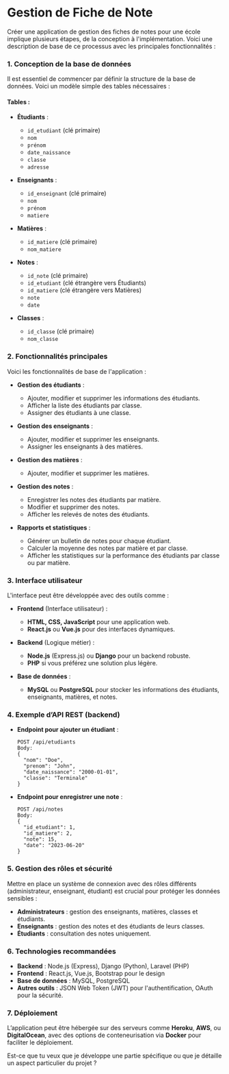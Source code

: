 # Gestion de Fiche de Note

Créer une application de gestion des fiches de notes pour une école implique plusieurs étapes, de la conception à l'implémentation. Voici une description de base de ce processus avec les principales fonctionnalités :

### 1. **Conception de la base de données**
Il est essentiel de commencer par définir la structure de la base de données. Voici un modèle simple des tables nécessaires :

#### Tables :
- **Étudiants** :
  - `id_etudiant` (clé primaire)
  - `nom`
  - `prénom`
  - `date_naissance`
  - `classe`
  - `adresse`

- **Enseignants** :
  - `id_enseignant` (clé primaire)
  - `nom`
  - `prénom`
  - `matiere`

- **Matières** :
  - `id_matiere` (clé primaire)
  - `nom_matiere`

- **Notes** :
  - `id_note` (clé primaire)
  - `id_etudiant` (clé étrangère vers Étudiants)
  - `id_matiere` (clé étrangère vers Matières)
  - `note`
  - `date`

- **Classes** :
  - `id_classe` (clé primaire)
  - `nom_classe`

### 2. **Fonctionnalités principales**
Voici les fonctionnalités de base de l'application :

- **Gestion des étudiants** :
  - Ajouter, modifier et supprimer les informations des étudiants.
  - Afficher la liste des étudiants par classe.
  - Assigner des étudiants à une classe.

- **Gestion des enseignants** :
  - Ajouter, modifier et supprimer les enseignants.
  - Assigner les enseignants à des matières.

- **Gestion des matières** :
  - Ajouter, modifier et supprimer les matières.

- **Gestion des notes** :
  - Enregistrer les notes des étudiants par matière.
  - Modifier et supprimer des notes.
  - Afficher les relevés de notes des étudiants.

- **Rapports et statistiques** :
  - Générer un bulletin de notes pour chaque étudiant.
  - Calculer la moyenne des notes par matière et par classe.
  - Afficher les statistiques sur la performance des étudiants par classe ou par matière.

### 3. **Interface utilisateur**
L'interface peut être développée avec des outils comme :

- **Frontend** (Interface utilisateur) :
  - **HTML, CSS, JavaScript** pour une application web.
  - **React.js** ou **Vue.js** pour des interfaces dynamiques.

- **Backend** (Logique métier) :
  - **Node.js** (Express.js) ou **Django** pour un backend robuste.
  - **PHP** si vous préférez une solution plus légère.
  
- **Base de données** :
  - **MySQL** ou **PostgreSQL** pour stocker les informations des étudiants, enseignants, matières, et notes.

### 4. **Exemple d’API REST (backend)**

- **Endpoint pour ajouter un étudiant** :
  ```
  POST /api/etudiants
  Body:
  {
    "nom": "Doe",
    "prenom": "John",
    "date_naissance": "2000-01-01",
    "classe": "Terminale"
  }
  ```

- **Endpoint pour enregistrer une note** :
  ```
  POST /api/notes
  Body:
  {
    "id_etudiant": 1,
    "id_matiere": 2,
    "note": 15,
    "date": "2023-06-20"
  }
  ```

### 5. **Gestion des rôles et sécurité**
Mettre en place un système de connexion avec des rôles différents (administrateur, enseignant, étudiant) est crucial pour protéger les données sensibles :
- **Administrateurs** : gestion des enseignants, matières, classes et étudiants.
- **Enseignants** : gestion des notes et des étudiants de leurs classes.
- **Étudiants** : consultation des notes uniquement.

### 6. **Technologies recommandées**
- **Backend** : Node.js (Express), Django (Python), Laravel (PHP)
- **Frontend** : React.js, Vue.js, Bootstrap pour le design
- **Base de données** : MySQL, PostgreSQL
- **Autres outils** : JSON Web Token (JWT) pour l'authentification, OAuth pour la sécurité.

### 7. **Déploiement**
L’application peut être hébergée sur des serveurs comme **Heroku**, **AWS**, ou **DigitalOcean**, avec des options de conteneurisation via **Docker** pour faciliter le déploiement.

Est-ce que tu veux que je développe une partie spécifique ou que je détaille un aspect particulier du projet ?
